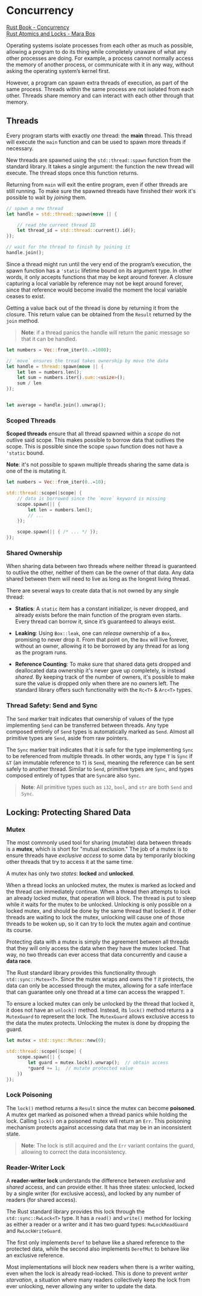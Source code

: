 # Concurrency

[Rust Book - Concurrency](https://doc.rust-lang.org/book/ch16-00-concurrency.html "Rust Book - Fearless Concurrency")  
[Rust Atomics and Locks - Mara Bos](https://marabos.nl/atomics/ "Rust Atomics and Locks - Low-Level Concurrency in Practice")

Operating systems isolate processes from each other as much as possible, allowing a program to do its thing while completely unaware of what any other processes are doing. For example, a process cannot normally access the memory of another process, or communicate with it in any way, without asking the operating system’s kernel first.

However, a program can spawn extra threads of execution, as part of the same process. Threads within the same process are not isolated from each other. Threads share memory and can interact with each other through that memory.

## Threads

Every program starts with exactly _one_ thread: the **main** thread. This thread will execute the `main` function and can be used to spawn more threads if necessary.

New threads are spawned using the `std::thread::spawn` function from the standard library. It takes a single argument: the function the new thread will execute. The thread stops once this function returns.

Returning from `main` will exit the entire program, even if other threads are still running. To make sure the spawned threads have finished their work it's possible to wait by _joining_ them.

```rs
// spawn a new thread
let handle = std::thread::spawn(move || {

    // read the current thread ID
    let thread_id = std::thread::current().id();
});

// wait for the thread to finish by joining it
handle.join();
```

Since a thread might run until the very end of the program’s execution, the spawn function has a `'static` lifetime bound on its argument type. In other words, it only accepts functions that may be kept around forever. A closure capturing a local variable by reference may not be kept around forever, since that reference would become invalid the moment the local variable ceases to exist.

Getting a value back out of the thread is done by returning it from the closure. This return value can be obtained from the `Result` returned by the `join` method.

> **Note**: if a thread panics the handle will return the panic message so that it can be handled.

```rs
let numbers = Vec::from_iter(0..=1000);

// `move` ensures the tread takes ownership by move the data
let handle = thread::spawn(move || {
    let len = numbers.len();
    let sum = numbers.iter().sum::<usize>();
    sum / len
});


let average = handle.join().unwrap();
```

### Scoped Threads

**Scoped threads** ensure that all thread spawned within a _scope_ do not outlive said scope. This makes possible to borrow data that outlives the scope. This is possible since the scope `spawn` function does not have a `'static` bound.

**Note**: it's not possible to spawn multiple threads sharing the same data is one of the is mutating it.

```rs
let numbers = Vec::from_iter(0..=10);

std::thread::scope(|scope| {
    // data is borrowed since the `move` keyword is missing
    scope.spawn(|| { 
        let len = numbers.len(); 
        // ...
    });

    scope.spawn(|| { /* ... */ });
});
```

### Shared Ownership

When sharing data between two threads where neither thread is guaranteed to outlive the other, neither of them can be the owner of that data. Any data shared between them will need to live as long as the longest living thread.

There are several ways to create data that is not owned by any single thread:

- **Statics**: A `static` item has a constant initializer, is never dropped, and already exists before the main function of the program even starts. Every thread can borrow it, since it’s guaranteed to always exist.

- **Leaking**: Using `Box::leak`, one can _release_ ownership of a `Box`, promising to never drop it. From that point on, the `Box` will live forever, without an owner, allowing it to be borrowed by any thread for as long as the program runs.

- **Reference Counting**: To make sure that shared data gets dropped and deallocated data ownership it's never gave up completely, is instead _shared_. By keeping track of the number of owners, it's possible to make sure the value is dropped only when there are no owners left. The standard library offers such functionality with the `Rc<T>` & `Arc<T>` types.

### Thread Safety: Send and Sync

The `Send` marker trait indicates that ownership of values of the type implementing `Send` can be transferred between threads. Any type composed entirely of `Send` types is automatically marked as `Send`.  Almost all primitive types are `Send`, aside from raw pointers.

The `Sync` marker trait indicates that it is safe for the type implementing `Sync` to be referenced from multiple threads. In other words, any type `T` is `Sync` if `&T` (an immutable reference to `T`) is `Send`, meaning the reference can be sent safely to another thread. Similar to `Send`, primitive types are `Sync`, and types composed entirely of types that are `Sync`are also `Sync`.

> **Note**: All primitive types such as `i32`, `bool`, and `str` are both `Send` and `Sync`.

## Locking: Protecting Shared Data

### Mutex

The most commonly used tool for sharing (mutable) data between threads is a **mutex**, which is short for "mutual exclusion." The job of a mutex is to ensure threads have _exclusive access_ to some data by temporarily blocking other threads that try to access it at the same time.

A mutex has only two _states_: **locked** and **unlocked**.

When a thread locks an unlocked mutex, the mutex is marked as locked and the thread can immediately continue. When a thread then attempts to lock an already locked mutex, that operation will block. The thread is put to sleep while it waits for the mutex to be unlocked. Unlocking is only possible on a locked mutex, and should be done by the same thread that locked it. If other threads are waiting to lock the mutex, unlocking will cause one of those threads to be woken up, so it can try to lock the mutex again and continue its course.

Protecting data with a mutex is simply the agreement between all threads that they will only access the data when they have the mutex locked. That way, no two threads can ever access that data concurrently and cause a **data race**.

The Rust standard library provides this functionality through `std::sync::Mutex<T>`. Since the mutex wraps and owns the `T` it protects, the data can only be accessed through the mutex, allowing for a safe interface that can guarantee only one thread at a time can access the wrapped `T`.

To ensure a locked mutex can only be unlocked by the thread that locked it, it does not have an `unlock()` method. Instead, its `lock()` method returns a  a `MutexGuard` to represent the lock. The `MutexGuard` allows exclusive access to the data the mutex protects. Unlocking the mutex is done by dropping the guard.

```rs
let mutex = std::sync::Mutex::new(0);

std::thread::scope(|scope| {
    scope.spawn(|| {
        let guard = mutex.lock().unwrap();  // obtain access
        *guard += 1;  // mutate protected value
    })
});
```

### Lock Poisoning

The `lock()` method returns a `Result` since the mutex can become **poisoned**. A mutex get marked as poisoned when a thread panics while holding the lock. Calling `lock()` on a poisoned mutex will return an `Err`. This poisoning mechanism protects against accessing data that may be in an inconsistent state.  

> **Note**: The lock is still acquired and the `Err` variant contains the guard, allowing to correct the data inconsistency.

### Reader-Writer Lock

A **reader-writer lock** understands the difference between _exclusive_ and _shared_ access, and can provide either. It has three states: unlocked, locked by a single writer (for exclusive access), and locked by any number of readers (for shared access).

The Rust standard library provides this lock through the `std::sync::RwLock<T>` type.  It has a `read()` and `write()` method for locking as either a reader or a writer and it has two guard types: `RwLockReadGuard` and `RwLockWriteGuard`.

The first only implements `Deref` to behave like a shared reference to the protected data, while the second also implements `DerefMut` to behave like an exclusive reference.

Most implementations will block new readers when there is a writer waiting, even when the lock is already read-locked. This is done to prevent _writer starvation_, a situation where many readers collectively keep the lock from ever unlocking, never allowing any writer to update the data.
